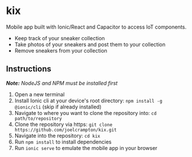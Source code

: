 # kix
Mobile app built with Ionic/React and Capacitor to access IoT components.
- Keep track of your sneaker collection
- Take photos of your sneakers and post them to your collection
- Remove sneakers from your collection

## Instructions
*__Note:__ NodeJS and NPM must be installed first*
1. Open a new terminal
2. Install Ionic cli at your device's root directory: ```npm install -g @ionic/cli``` (skip if already installed)
2. Navigate to where you want to clone the repository into: ```cd path/to/repository```
3. Clone the repository via https: ```git clone https://github.com/joelcrampton/kix.git```
4. Navigate into the repository: ```cd kix```
5. Run ```npm install``` to install dependencies
6. Run ```ionic serve``` to emulate the mobile app in your browser
